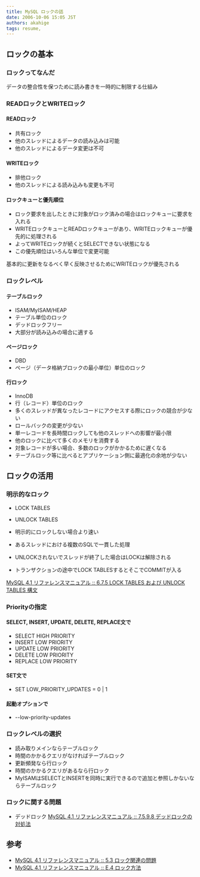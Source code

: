 ```yaml
---
title: MySQL ロックの話
date: 2006-10-06 15:05 JST
authors: akahige
tags: resume, 
---
```

## ロックの基本

### ロックってなんだ
データの整合性を保つために読み書きを一時的に制限する仕組み  

<!--more-->

### READロックとWRITEロック

#### READロック

- 共有ロック
- 他のスレッドによるデータの読み込みは可能
- 他のスレッドによるデータ変更は不可

#### WRITEロック

- 排他ロック
- 他のスレッドによる読み込みも変更も不可

#### ロックキューと優先順位

- ロック要求を出したときに対象がロック済みの場合はロックキューに要求を入れる
- WRITEロックキューとREADロックキューがあり、WRITEロックキューが優先的に処理される
- よってWRITEロックが続くとSELECTできない状態になる
- この優先順位はいろんな単位で変更可能

基本的に更新をなるべく早く反映させるためにWRITEロックが優先される  

### ロックレベル

#### テーブルロック

- ISAM/MyISAM/HEAP
- テーブル単位のロック
- デッドロックフリー
- 大部分が読み込みの場合に適する

#### ページロック

- DBD
- ページ（データ格納ブロックの最小単位）単位のロック

#### 行ロック

- InnoDB
- 行（レコード）単位のロック
- 多くのスレッドが異なったレコードにアクセスする際にロックの競合が少ない
- ロールバックの変更が少ない
- 単一レコードを長時間ロックしても他のスレッドへの影響が最小限
- 他のロックに比べて多くのメモリを消費する
- 対象レコードが多い場合、多数のロックがかかるために遅くなる
- テーブルロック等に比べるとアプリケーション側に最適化の余地が少ない

## ロックの活用

### 明示的なロック

- LOCK TABLES
- UNLOCK TABLES

- 明示的にロックしない場合より速い
- あるスレッドにおける複数のSQLで一貫した処理
- UNLOCKされないでスレッドが終了した場合はLOCKは解除される
- トランザクションの途中でLOCK TABLESするとそこでCOMMITが入る

 [MySQL 4.1 リファレンスマニュアル :: 6.7.5 LOCK TABLES および UNLOCK TABLES 構文](http://dev.mysql.com/doc/refman/4.1/ja/lock-tables.html)  

### Priorityの指定

#### SELECT, INSERT, UPDATE, DELETE, REPLACE文で

- SELECT HIGH PRIORITY
- INSERT LOW PRIORITY
- UPDATE LOW PRIORITY
- DELETE LOW PRIORITY
- REPLACE LOW PRIORITY

#### SET文で

- SET LOW\_PRIORITY\_UPDATES = 0 | 1

#### 起動オプションで

- --low-priority-updates

### ロックレベルの選択

- 読み取りメインならテーブルロック
- 時間のかかるクエリがなければテーブルロック
- 更新頻発なら行ロック
- 時間のかかるクエリがあるなら行ロック
- MyISAMはSELECTとINSERTを同時に実行できるので追加と参照しかないならテーブルロック

### ロックに関する問題

- デッドロック
  [MySQL 4.1 リファレンスマニュアル :: 7.5.9.8 デッドロックの対処法](http://dev.mysql.com/doc/refman/4.1/ja/innodb-deadlocks.html)

## 参考

- [MySQL 4.1 リファレンスマニュアル :: 5.3 ロック関連の問題](http://dev.mysql.com/doc/refman/4.1/ja/locking-issues.html)
- [MySQL 4.1 リファレンスマニュアル :: E.4 ロック方法](http://dev.mysql.com/doc/refman/4.1/ja/locking-methods.html)

